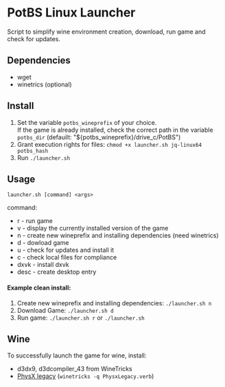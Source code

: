 
# PotBS Linux Launcher
Script to simplify wine environment creation, download, run game and check for updates.

## Dependencies
 - wget
 - winetrics (optional)

## Install
1. Set the variable `potbs_wineprefix` of your choice.  
    If the game is already installed, check the correct path in the variable `potbs_dir` (defauilt: "${potbs_wineprefix}/drive_c/PotBS")
2. Grant execution rights for files: `chmod +x launcher.sh jq-linux64 potbs_hash`
3. Run `./launcher.sh`


## Usage
    launcher.sh [command] <args>
command:
 - r  - run game
 - v  - display the currently installed version of the game
 - n  - create new wineprefix and installing dependencies (need winetrics)
 - d  - dowload game
 - u  - check for updates and install it
 - c  - check local files for compliance
 - dxvk - install dxvk
 - desc - create desktop entry

#### Example clean install:
1. Create new wineprefix and installing dependencies: `./launcher.sh n`
2. Download Game: `./launcher.sh d`
3. Run game: `./launcher.sh r` or `./launcher.sh`

## Wine
To successfully launch the game for wine, install:
 - d3dx9, d3dcompiler_43 from WineTricks
 - [PhysX legacy](https://www.nvidia.com/en-us/drivers/physx/physx-9-13-0604-legacy-driver/) (`winetricks -q PhysxLegacy.verb`)
